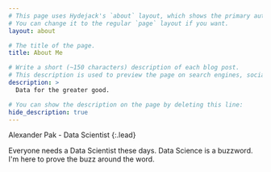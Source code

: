 ```yaml
---
# This page uses Hydejack's `about` layout, which shows the primary author's picture and about text at the top.
# You can change it to the regular `page` layout if you want.
layout: about

# The title of the page.
title: About Me

# Write a short (~150 characters) description of each blog post.
# This description is used to preview the page on search engines, social media, etc.
description: >
  Data for the greater good.

# You can show the description on the page by deleting this line:
hide_description: true
---
```


Alexander Pak - Data Scientist
{:.lead}

<!-- ![](/assets/img/profilepic.jpg) -->

Everyone needs a Data Scientist these days. Data Science is a buzzword. I'm here to prove the buzz around the word.
